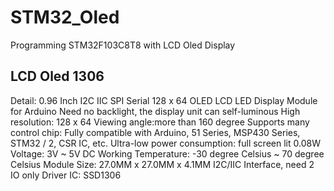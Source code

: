 # STM32_Oled
Programming STM32F103C8T8 with LCD Oled Display

## LCD Oled 1306
Detail:
0.96 Inch I2C IIC SPI Serial 128 x 64 OLED LCD LED Display Module for Arduino
Need no backlight, the display unit can self-luminous
High resolution: 128 x 64
Viewing angle:more than 160 degree
Supports many control chip: Fully compatible with Arduino, 51 Series, MSP430 Series, STM32 / 2, CSR IC, etc.
Ultra-low power consumption: full screen lit 0.08W
Voltage: 3V ~ 5V DC
Working Temperature: -30 degree Celsius  ~ 70 degree Celsius
Module Size: 27.0MM x 27.0MM x 4.1MM
I2C/IIC Interface, need 2 IO only
Driver IC: SSD1306
